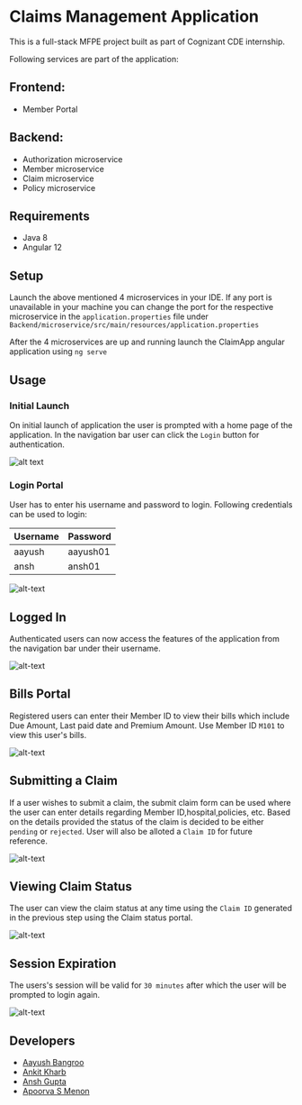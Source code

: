 # Claims Management Application

This is a full-stack MFPE project built as part of Cognizant CDE internship.

Following services are part of the application:
## Frontend:
* Member Portal

## Backend:
* Authorization microservice
* Member microservice
* Claim microservice
* Policy microservice

## Requirements
* Java 8
* Angular 12

## Setup

Launch the above mentioned 4 microservices in your IDE. If any port is unavailable in your machine you can change the port for the respective microservice in the `application.properties` file under `Backend/microservice/src/main/resources/application.properties`

After the 4 microservices are up and running launch the ClaimApp angular application using `ng serve`

## Usage

### Initial Launch

On initial launch of application the user is prompted with a home page of the application. In the navigation bar user can click the `Login` button for authentication.

![alt text](https://github.com/AayushBangroo/ij025Team3ClaimsManagement/blob/master/Usage%20Images/Home.png)




### Login Portal

User has to enter his username and password to login. Following credentials can be used to login:

| Username   | Password| 
| -----------|:--------|
| aayush     | aayush01|
| ansh       | ansh01  |

![alt-text](https://github.com/AayushBangroo/ij025Team3ClaimsManagement/blob/master/Usage%20Images/LoginInput.png)




## Logged In

Authenticated users can now access the features of the application from the navigation bar under their username.

![alt-text](https://github.com/AayushBangroo/ij025Team3ClaimsManagement/blob/master/Usage%20Images/Features.png)




## Bills Portal

Registered users can enter their Member ID to view their bills which include Due Amount, Last paid date and Premium Amount. 
Use Member ID `M101` to view this user's bills.

![alt-text](https://github.com/AayushBangroo/ij025Team3ClaimsManagement/blob/master/Usage%20Images/BillsPortal.png)


## Submitting a Claim

If a user wishes to submit a claim, the submit claim form can be used where the user can enter details regarding Member ID,hospital,policies, etc. Based on the details provided the status of the claim is decided to be either `pending` or `rejected`. User will also be alloted a `Claim ID` for future reference.

![alt-text](https://github.com/AayushBangroo/ij025Team3ClaimsManagement/blob/master/Usage%20Images/SubmitClaim.png)


## Viewing Claim Status


The user can view the claim status at any time using the `Claim ID` generated in the previous step using the Claim status portal.


![alt-text](https://github.com/AayushBangroo/ij025Team3ClaimsManagement/blob/master/Usage%20Images/ClaimStatus.png)


## Session Expiration


The users's session will be valid for `30 minutes` after which the user will be prompted to login again.

![alt-text](https://github.com/AayushBangroo/ij025Team3ClaimsManagement/blob/master/Usage%20Images/SessionExpired.png)



## Developers

* [Aayush Bangroo](https://github.com/AayushBangroo)
* [Ankit Kharb](https://github.com/Ankit-Kharb)
* [Ansh Gupta](https://github.com/Ansh8382)
* [Apoorva S Menon](https://github.com/Apoorva-Menon)

